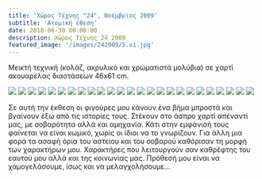 ```yaml
---
title: 'Χώρος Τέχνης "24", Νοέμβριος 2009'
subtitle: 'Ατομική έθεση'
date: 2018-06-30 00:00:00
description: Χώρος Τέχνης 24 2009
featured_image: '/images/242009/5.v1.jpg'
---
```


Μεικτή τεχνική (κολάζ, ακρυλικό και χρωματιστά μολύβια) σε χαρτί ακουαρέλας διαστάσεων 46x61 cm.

<div class="gallery" data-columns="5">
        <img src="/images/242009/1.jpg">
        <img src="/images/242009/2.jpg">
        <img src="/images/242009/3.jpg">
        <img src="/images/242009/4.jpg">
        <img src="/images/242009/5.jpg">
        <img src="/images/242009/6.jpg">
        <img src="/images/242009/7.jpg">
        <img src="/images/242009/8.jpg">
        <img src="/images/242009/9.jpg">
        <img src="/images/242009/10.jpg">
        <img src="/images/242009/11.jpg">
        <img src="/images/242009/12.jpg">
        <img src="/images/242009/13.jpg">
        <img src="/images/242009/14.jpg">
        <img src="/images/242009/15.jpg">
        <img src="/images/242009/16.jpg">
        <img src="/images/242009/17.jpg">
        <img src="/images/242009/18.jpg">
        <img src="/images/242009/19.jpg">
        <img src="/images/242009/20.jpg">
        <img src="/images/242009/21.jpg">
        <img src="/images/242009/22.jpg">
        <img src="/images/242009/23.jpg">
        <img src="/images/242009/24.jpg">
        <img src="/images/242009/25.jpg">
</div>

Σε αυτή την έκθεση οι φιγούρες μου κάνουν ένα βήμα μπροστά και βγαίνουν έξω από τις ιστορίες τους. Στέκουν στο άσπρο χαρτί απέναντί μας, με σοβαρότητα αλλά και αμηχανία. Κάτι στην εμφάνισή τους φαίνεται να είναι κωμικό, χωρίς οι ίδιοι να το γνωρίζουν. Για άλλη μια φορά τα ασαφή όρια του αστείου και του σοβαρού καθόρισαν τη μορφή των χαρακτήρων μου. Χαρακτήρες που λειτουργούν σαν καθρέφτης του εαυτού μου αλλά και της κοινωνίας μας. Πρόθεσή μου είναι να χαμογελάσουμε, ίσως και να μελαγχολήσουμε...
